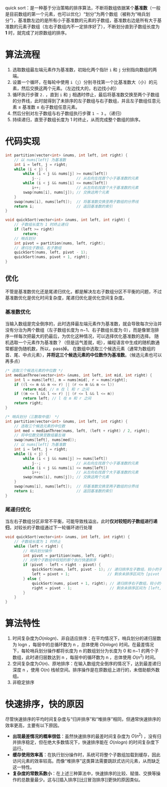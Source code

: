 quick sort：是一种基于分治策略的排序算法，不断将数组依据某个**基准数**（一般是目前数组的第一个元素，也可以优化）“划分”为两个数组（被称为“哨兵划分”），基准数左边的是所有小于基准数的元素的子数组，基准数右边是所有大于基准数的元素子数组（左右子数组内不一定排序好了），不断划分直到子数组长度为 **1** 时，就完成了对原数组的排序。

# 算法流程
1. 选取数组最左端元素作为基准数，初始化两个指针 `i` 和 `j` 分别指向数组的两端。
2. 设置一个循环，在每轮中使用 `i`（`j`）分别寻找第一个比基准数大（小）的元素，然后交换这两个元素。（左边找大的，右边找小的）
3. 循环执行步骤 `2.` ，直到 `i` 和 `j` 相遇时停止，最后将基准数交换至两个子数组的分界线，此时就得到了未排序的左子数组与右子数组，并且左子数组任意元素 ≤ 基准数 ≤ 右子数组任意元素。
4. 然后分别对左子数组与右子数组执行步骤 `1 ~ 3` 。（递归）
5. 持续递归，直至子数组长度为 1 时终止，从而完成整个数组的排序。

# 代码实现
```cpp
int partition(vector<int> &nums, int left, int right) {
    // 以 nums[left] 为基准数
    int i = left, j = right;
    while (i < j) {
        while (i < j && nums[j] >= nums[left])
            j--;                // 从右向左找首个小于基准数的元素
        while (i < j && nums[i] <= nums[left])
            i++;                // 从左向右找首个大于基准数的元素
        swap(nums[i], nums[j]); // 交换这两个元素
    }
    swap(nums[i], nums[left]);  // 将基准数交换至两子数组的分界线
    return i;                   // 返回基准数的索引
}

void quickSort(vector<int> &nums, int left, int right) {
    // 子数组长度为 1 时终止递归
    if (left >= right)
        return;
    // 哨兵划分
    int pivot = partition(nums, left, right);
    // 递归左子数组、右子数组
    quickSort(nums, left, pivot - 1);
    quickSort(nums, pivot + 1, right);
}
```
## 优化
不管是基准数优化还是尾递归优化，都是解决左右子数组分区不平衡的问题，不过基准数优化是优化时间复杂度，尾递归优化是优化空间复杂度。
### 基准数优化
当输入数组是完全倒序的，此时选择最左端元素作为基准数，就会导致每次分治并没有分治为两个数组（左子数组长度为 n−1、右子数组长度为 0），而是像冒泡排序一样每次把最大的扔最后，为优化这种情况，可以选择优化基准数的选择。
随机选取一个元素作为基准数？（但是运气差就，呃），编程语言中生成的随机数通常都是伪随机数，所以，pass掉。
在数组中选取三个候选元素（通常为数组的首、尾、中点元素），**并将这三个候选元素的中位数作为基准数**。（候选元素也可以再多点）
```cpp
/* 选取三个候选元素的中位数 */
int medianThree(vector<int> &nums, int left, int mid, int right) {
    int l = nums[left], m = nums[mid], r = nums[right];
    if ((l <= m && m <= r) || (r <= m && m <= l))
        return mid; // m 在 l 和 r 之间
    if ((m <= l && l <= r) || (r <= l && l <= m))
        return left; // l 在 m 和 r 之间
    return right;
}

/* 哨兵划分（三数取中值） */
int partition(vector<int> &nums, int left, int right) {
    // 选取三个候选元素的中位数
    int med = medianThree(nums, left, (left + right) / 2, right);
    // 将中位数交换至数组最左端
    swap(nums[left], nums[med]);
    // 以 nums[left] 为基准数
    int i = left, j = right;
    while (i < j) {
        while (i < j && nums[j] >= nums[left])
            j--;                // 从右向左找首个小于基准数的元素
        while (i < j && nums[i] <= nums[left])
            i++;                // 从左向右找首个大于基准数的元素
        swap(nums[i], nums[j]); // 交换这两个元素
    }
    swap(nums[i], nums[left]);  // 将基准数交换至两子数组的分界线
    return i;                   // 返回基准数的索引
}
```
### 尾递归优化
当左右子数组分区非常不平衡，可能导致栈溢出，此时**仅对较短的子数组进行递归**，对较长的子数组通过下一轮循环进行处理
```cpp
void quickSort(vector<int> &nums, int left, int right) {
    // 子数组长度为 1 时终止
    while (left < right) {
        // 哨兵划分操作
        int pivot = partition(nums, left, right);
        // 对两个子数组中较短的那个执行快速排序
        if (pivot - left < right - pivot) {
            quickSort(nums, left, pivot - 1); // 递归排序左子数组，较小的子区间递归
            left = pivot + 1;                 // 剩余未排序区间为 [pivot + 1, right]，较大区间用循环
        } else {
            quickSort(nums, pivot + 1, right); // 递归排序右子数组，较小的子区间递归
            right = pivot - 1;                 // 剩余未排序区间为 [left, pivot - 1]，较大区间用循环
        }
    }
}
```

# 算法特性
1. 时间复杂度为$O(nlogn)$、非自适应排序：在平均情况下，哨兵划分的递归层数为 log⁡n ，每层中的总循环数为 n ，总体使用 $O(nlog⁡n)$ 时间。在最差情况下，每轮哨兵划分操作都将长度为 n 的数组划分为长度为 0 和 n−1 的两个子数组，此时递归层数达到 n ，每层中的循环数为 n ，总体使用 $O(n^2)$ 时间。
2.  空间复杂度为$O(n)$、原地排序：在输入数组完全倒序的情况下，达到最差递归深度 n ，使用 O(n) 栈帧空间。排序操作是在原数组上进行的，未借助额外数组。
3. 非稳定排序

# 快速排序，快的原因
尽管快速排序的平均时间复杂度与“归并排序”和“堆排序”相同，但通常快速排序的效率更高，主要有以下原因。
- **出现最差情况的概率很低**：虽然快速排序的最差时间复杂度为 $O(n^2)$ ，没有归并排序稳定，但在绝大多数情况下，快速排序能在 $O(nlog⁡n)$ 的时间复杂度下运行。
- **缓存使用效率高**：在执行划分操作时，系统可将整个子数组加载到缓存，因此访问元素的效率较高。而像“堆排序”这类算法需要跳跃式访问元素，从而缺乏这一特性。
- **复杂度的常数系数小**：在上述三种算法中，快速排序的比较、赋值、交换等操作的总数量最少。这与[[插入排序]]比[[冒泡排序]]更快的原因类似。